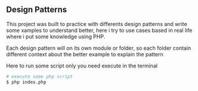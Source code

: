 ## Design Patterns

This project was built to practice with differents design patterns and write some xamples to understand better, here i try to use cases based in real life where i put some knowledge using PHP.

Each design pattern will on its own module or folder, so each folder contain different context about the better example to explain the pattern

Here to run some script only you need execute in the terminal
```bash
# execute some php script
$ php index.php
```